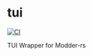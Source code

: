 # tui

[![CI](https://github.com//tui/workflows/CI/badge.svg)](https://github.com//tui/actions)

TUI Wrapper for Modder-rs
